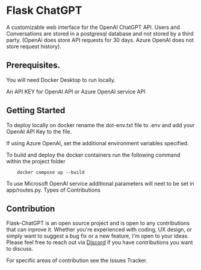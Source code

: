 # Flask ChatGPT

A customizable web interface for the OpenAI ChatGPT API.  Users and Conversations are stored in a postgresql database and not stored by a third party.  (OpenAi does store API requests for 30 days.  Azure OpenAI does not store request history).

## Prerequisites.

You will need Docker Desktop to run locally.

An API KEY for OpenAI API or Azure OpenAI service API

## Getting Started

To deploy locally on docker rename the dot-env.txt file to .env and add your OpenAI API Key to the file.

If using Azure OpenAI, set the additional environment variables specified.

To build and deploy the docker containers run the following command within the project folder
```
    docker compose up --build
```

To use Microsoft OpenAI service additional parameters will neet to be set in app/routes.py.
Types of Contributions

## Contribution 

Flask-ChatGPT is an open source project and is open to any contributions that can inprove it. Whether you're experienced with coding, UX design, or simply want to suggest a bug fix or a new feature, I'm open to your ideas.  Please feel free to reach out via [Discord](https://discord.gg/KASqpEWmDb) if you have contributions you want to discuss.

For specific areas of contribution see the Issues Tracker.